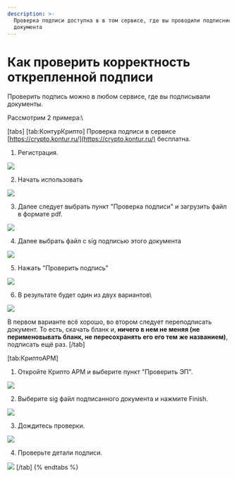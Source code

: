 ```yaml
---
description: >-
  Проверка подписи доступна в в том сервисе, где вы проводили подписние
  документа
---
```


# Как проверить корректность открепленной подписи

Проверить подпись можно в любом сервисе, где вы подписывали документы.

Рассмотрим  2 примера:\


[tabs]
[tab:КонтурКрипто]
Проверка подписи в сервисе [https://crypto.kontur.ru/](https://crypto.kontur.ru/) бесплатна.

1. Регистрация.

![](<../../.gitbook/assets/image (99).png>)

2. Начать использовать

![](<../../.gitbook/assets/image (100).png>)

3. Далее следует выбрать пункт "Проверка подписи" и загрузить файл в формате pdf.



![](<../../.gitbook/assets/image (101).png>)

4. Далее выбрать файл с sig подписью этого документа

![](<../../.gitbook/assets/image (102).png>)

5. Нажать "Проверить подпись"

![](<../../.gitbook/assets/image (103).png>)

6. В результате будет один из двух вариантов\


![](<../../.gitbook/assets/image (104).png>)

В первом варианте  всё хорошо, во втором следует переподписать документ. То есть, скачать бланк и,  **ничего в нем не меняя (не перименовывать бланк, не пересохранять его его тем же названием)**, подписать ещё раз.
[/tab]

[tab:КриптоАРМ]
1. Откройте Крипто АРМ и выберите пункт "Проверить ЭП".

![](<../../.gitbook/assets/image (105).png>)

2. Выберите sig файл подписанного документа и нажмите Finish.

![](<../../.gitbook/assets/image (106).png>)

3. Дождитесь проверки.

![](<../../.gitbook/assets/image (107).png>)

4. Проверьте детали подписи.

![](<../../.gitbook/assets/image (108).png>)
[/tab]
{% endtabs %}
